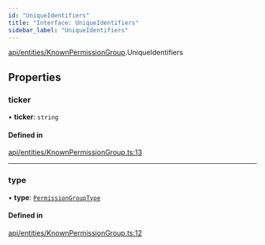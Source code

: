 ```yaml
---
id: "UniqueIdentifiers"
title: "Interface: UniqueIdentifiers"
sidebar_label: "UniqueIdentifiers"
---
```


[api/entities/KnownPermissionGroup](../../../../../modules/API/Entities/KnownPermissionGroup/KnownPermissionGroup.md).UniqueIdentifiers

## Properties

### ticker

• **ticker**: `string`

#### Defined in

[api/entities/KnownPermissionGroup.ts:13](https://github.com/PolymeshAssociation/polymesh-sdk/blob/b6f9fb883/src/api/entities/KnownPermissionGroup.ts#L13)

___

### type

• **type**: [`PermissionGroupType`](../../../../../enums/Types/PermissionGroupType/PermissionGroupType.md)

#### Defined in

[api/entities/KnownPermissionGroup.ts:12](https://github.com/PolymeshAssociation/polymesh-sdk/blob/b6f9fb883/src/api/entities/KnownPermissionGroup.ts#L12)
